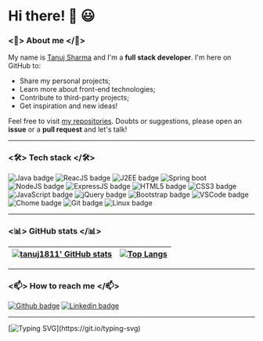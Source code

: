 # Hi there! 👋 😃
 

### <🌹> About me </🌹>

My name is [Tanuj Sharma](https://tanuj1811.github.io/) and I'm a  **full stack developer**. I'm here on GitHub to:
- Share my personal projects;
- Learn more about front-end technologies;
- Contribute to third-party projects;
- Get inspiration and new ideas!

Feel free to visit [my repositories](https://github.com/tanuj1811?tab=repositories). Doubts or suggestions, please open an **issue** or a **pull request** and let's talk!

---

### <🛠> Tech stack </🛠>

![Java badge](https://img.shields.io/badge/JAVA-323330?style=for-the-badge&logo=javascript&logoColor=F7DF1E) 
![ReacJS badge](https://img.shields.io/badge/ReactJS-E34F26?style=for-the-badge&logo=html5&logoColor=white)
![J2EE badge](https://img.shields.io/badge/J2EE-E34F26?style=for-the-badge&logo=html5&logoColor=white) 
![Spring boot](https://img.shields.io/badge/Spring_boot-E34F26?style=for-the-badge&logo=html5&logoColor=white) 
![NodeJS badge](https://img.shields.io/badge/NodeJS-323330?style=for-the-badge&logo=javascript&logoColor=F7DF1E) 
![ExpressJS badge](https://img.shields.io/badge/ExpressJS-323330?style=for-the-badge&logo=javascript&logoColor=F7DF1E) 
![HTML5 badge](https://img.shields.io/badge/HTML5-E34F26?style=for-the-badge&logo=html5&logoColor=white) 
![CSS3 badge](https://img.shields.io/badge/CSS3-1572B6?style=for-the-badge&logo=css3&logoColor=white) 
![JavaScript badge](https://img.shields.io/badge/JavaScript-323330?style=for-the-badge&logo=javascript&logoColor=F7DF1E) 
![jQuery badge](https://img.shields.io/badge/jQuery-0769AD?style=for-the-badge&logo=jquery&logoColor=white) 
![Bootstrap badge](https://img.shields.io/badge/Bootstrap-563D7C?style=for-the-badge&logo=bootstrap&logoColor=white) 
![VSCode badge](https://img.shields.io/badge/Visual_Studio_Code-0078D4?style=for-the-badge&logo=visual%20studio%20code&logoColor=white) 
![Chome badge](https://img.shields.io/badge/Google_chrome-4285F4?style=for-the-badge&logo=Google-chrome&logoColor=white) 
![Git badge](https://img.shields.io/badge/GIT-F05032?style=for-the-badge&logo=git&logoColor=white) 
![Linux badge](https://img.shields.io/badge/Linux-FCC624?style=for-the-badge&logo=linux&logoColor=black)

---

### <📊> GitHub stats </📊>


[![tanuj1811' GitHub stats](https://github-readme-stats.vercel.app/api?username=tanuj1811&show_icons=true&theme=dark&text_color=fff&border_color=79ff97&hide_title=true)](https://github.com/tanuj1811) | [![Top Langs](https://github-readme-stats.vercel.app/api/top-langs/?username=tanuj1811&theme=dark&text_color=fff&border_color=79ff97&layout=compact)](https://github.com/tanuj1811) 
| ----------- | ------------ |

---

### <📫> How to reach me </📫>

[![Github badge](https://img.shields.io/badge/tanuj1811-100000?style=for-the-badge&logo=github&logoColor=white)](https://github.com/tanuj1811) 
[![Linkedin badge](https://img.shields.io/badge/Linkedin-100000?style=for-the-badge&logo=linkedin&logoColor=blue)](https://linkedin.com/in/tanujsharma01) 

---

[![Typing SVG](https://readme-typing-svg.herokuapp.com?font=Ubuntu&color=%230EAA20&vCenter=true&lines=Thanks+for+visiting!+You're+welcome!)](https://git.io/typing-svg)

<!--
**tanuj1811/tanuj1811** is a ✨ _special_ ✨ repository because its `README.md` (this file) appears on your GitHub profile.

Here are some ideas to get you started:

- 🔭 I’m currently working on ...
- 🌱 I’m currently learning ...
- 👯 I’m looking to collaborate on ...
- 🤔 I’m looking for help with ...
- 💬 Ask me about ...
- 📫 How to reach me: ...
- 😄 Pronouns: ...
- ⚡ Fun fact: ...
-->
